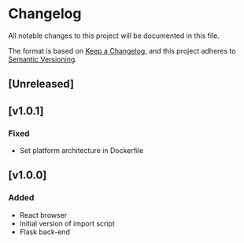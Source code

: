 # Changelog

All notable changes to this project will be documented in this file.

The format is based on [Keep a Changelog](https://keepachangelog.com/en/1.1.0/),
and this project adheres to [Semantic Versioning](https://semver.org/spec/v2.0.0.html).

## [Unreleased]

## [v1.0.1]

### Fixed

 - Set platform architecture in Dockerfile

## [v1.0.0]

### Added

 - React browser
 - Initial version of import script
 - Flask back-end
